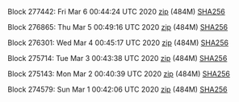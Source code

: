 Block 277442: Fri Mar  6 00:44:24 UTC 2020 [zip](https://dash-bootstrap.ams3.digitaloceanspaces.com/testnet/2020-03-06/bootstrap.dat.zip) (484M) [SHA256](https://dash-bootstrap.ams3.digitaloceanspaces.com/testnet/2020-03-06/sha256.txt)

Block 276865: Thu Mar  5 00:49:16 UTC 2020 [zip](https://dash-bootstrap.ams3.digitaloceanspaces.com/testnet/2020-03-05/bootstrap.dat.zip) (484M) [SHA256](https://dash-bootstrap.ams3.digitaloceanspaces.com/testnet/2020-03-05/sha256.txt)

Block 276301: Wed Mar  4 00:45:17 UTC 2020 [zip](https://dash-bootstrap.ams3.digitaloceanspaces.com/testnet/2020-03-04/bootstrap.dat.zip) (484M) [SHA256](https://dash-bootstrap.ams3.digitaloceanspaces.com/testnet/2020-03-04/sha256.txt)

Block 275714: Tue Mar  3 00:43:38 UTC 2020 [zip](https://dash-bootstrap.ams3.digitaloceanspaces.com/testnet/2020-03-03/bootstrap.dat.zip) (484M) [SHA256](https://dash-bootstrap.ams3.digitaloceanspaces.com/testnet/2020-03-03/sha256.txt)

Block 275143: Mon Mar  2 00:40:39 UTC 2020 [zip](https://dash-bootstrap.ams3.digitaloceanspaces.com/testnet/2020-03-02/bootstrap.dat.zip) (484M) [SHA256](https://dash-bootstrap.ams3.digitaloceanspaces.com/testnet/2020-03-02/sha256.txt)

Block 274579: Sun Mar  1 00:42:06 UTC 2020 [zip](https://dash-bootstrap.ams3.digitaloceanspaces.com/testnet/2020-03-01/bootstrap.dat.zip) (484M) [SHA256](https://dash-bootstrap.ams3.digitaloceanspaces.com/testnet/2020-03-01/sha256.txt)
